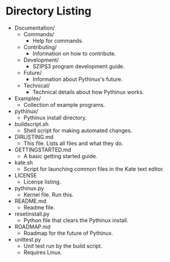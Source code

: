 # Directory Listing
* Documentation/
	- Commands/
		+ Help for commands.
	- Contributing/
		+ Information on how to contribute.
	- Development/
		+ SZIPS3 program development guide.
	- Future/
		+ Information about Pythinux's future.
	- Technical/
		+ Technical details about how Pythinux works.
* Examples/
	- Collection of example programs.
* pythinux/
	- Pythinux install directory.
* buildscript.sh
	- Shell script for making automated changes.
* DIRLISTING.md
	- This file. Lists all files and what they do.
* GETTINGSTARTED.md
	- A basic getting started guide.
* kate.sh
	- Script for launching common files in the Kate text editor.
* LICENSE
	- License listing.
* pythinux.py
	- Kernel file. Run this.
* README.md
	- Readme file.
* resetinstall.py
	- Python file that clears the Pythinux install.
* ROADMAP.md
	- Roadmap for the future of Pythinux.
* unittest.py
	- Unit test run by the build script.
	- Requires Linux.